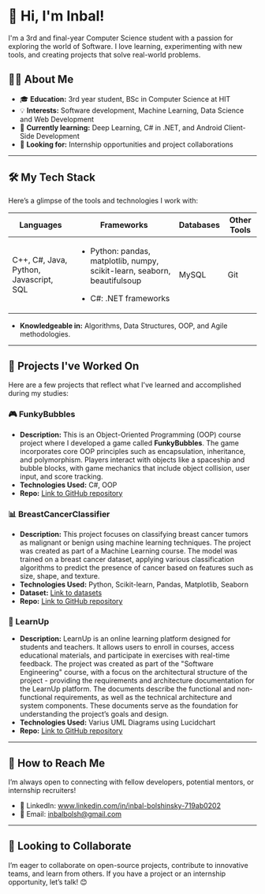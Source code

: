# 👋 Hi, I'm Inbal!

I'm a 3rd and final-year Computer Science student with a passion for exploring the world of Software. I love learning, experimenting with new tools, and creating projects that solve real-world problems.

## 👨‍🎓 About Me

- 🎓 **Education:** 3rd year student, BSc in Computer Science at HIT
- 💡 **Interests:** Software development, Machine Learning, Data Science and Web Development
- 🌱 **Currently learning:** Deep Learning, C# in .NET, and Android Client-Side Development
- 👯 **Looking for:** Internship opportunities and project collaborations

---

## 🛠️ My Tech Stack

Here’s a glimpse of the tools and technologies I work with:

| **Languages**  | **Frameworks**  | **Databases**  | **Other Tools**  |
|----------------|-----------------|----------------|------------------|
| C++, C#, Java, Python, Javascript, SQL | <ul><li>Python: pandas, matplotlib, numpy, scikit-learn, seaborn, beautifulsoup</li></ul> <ul><li>C#: .NET frameworks</li>| MySQL | Git |

- **Knowledgeable in:** Algorithms, Data Structures, OOP, and Agile methodologies.
  
---

## 🌟 Projects I've Worked On

Here are a few projects that reflect what I've learned and accomplished during my studies:

### :video_game: FunkyBubbles
- **Description:** This is an Object-Oriented Programming (OOP) course project where I developed a game called **FunkyBubbles**. The game incorporates core OOP principles such as encapsulation, inheritance, and polymorphism. Players interact with objects like a spaceship and bubble blocks, with game mechanics that include object collision, user input, and score tracking.
- **Technologies Used:** C#, OOP
- **Repo:** [Link to GitHub repository](https://github.com/InbalBolshinsky/bubbles/tree/main)

### 📊 BreastCancerClassifier
- **Description:** This project focuses on classifying breast cancer tumors as malignant or benign using machine learning techniques. The project was created as part of a Machine Learning course. The model was trained on a breast cancer dataset, applying various classification algorithms to predict the presence of cancer based on features such as size, shape, and texture.
- **Technologies Used:** Python, Scikit-learn, Pandas, Matplotlib, Seaborn
- **Dataset:** [Link to datasets](https://drive.google.com/drive/folders/1xmdHvW-nqC8fD1rcwlVWpo61xBODbJ8y?usp=drive_link)
- **Repo:** [Link to GitHub repository](https://github.com/InbalBolshinsky/Assigment-2-ML)
  
### :memo: LearnUp
- **Description:** LearnUp is an online learning platform designed for students and teachers. It allows users to enroll in courses, access educational materials, and participate in exercises with real-time feedback. The project was created as part of the "Software Engineering" course, with a focus on the architectural structure of the project - providing the requirements and architecture documentation for the LearnUp platform. The documents describe the functional and non-functional requirements, as well as the technical architecture and system components. These documents serve as the foundation for understanding the project’s goals and design.
- **Technologies Used:** Varius UML Diagrams using Lucidchart
- **Repo:** [Link to GitHub repository](https://github.com/InbalBolshinsky/LearnUp)
---

## 💼 How to Reach Me

I’m always open to connecting with fellow developers, potential mentors, or internship recruiters!

- 💼 LinkedIn: www.linkedin.com/in/inbal-bolshinsky-719ab0202
- 📧 Email: inbalbolsh@gmail.com

---

## 🤝 Looking to Collaborate

I’m eager to collaborate on open-source projects, contribute to innovative teams, and learn from others. If you have a project or an internship opportunity, let’s talk! 😊
